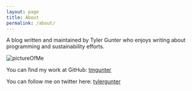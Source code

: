 ```yaml
---
layout: page
title: About
permalink: /about/
---
```


A blog written and maintained by Tyler Gunter who enjoys writing about programming and sustainability efforts.

![pictureOfMe](/assets/images/Yosemite_Waterfall.jpg)


You can find my work at GitHub:
[tmgunter][github]

You can follow me on twitter here:
[tylergunter][twitter]

[github]: https://github.com/tmgunter
[twitter]: https://www.twitter.com/tylergunter
